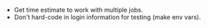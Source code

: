 + Get time estimate to work with multiple jobs.
+ Don't hard-code in login information for testing (make env vars).
